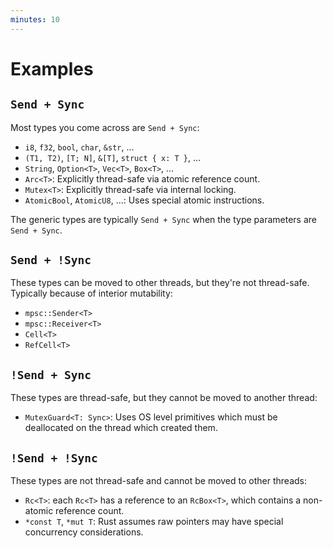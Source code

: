 ```yaml
---
minutes: 10
---
```

# Examples

## `Send + Sync`

Most types you come across are `Send + Sync`:

* `i8`, `f32`, `bool`, `char`, `&str`, ...
* `(T1, T2)`, `[T; N]`, `&[T]`, `struct { x: T }`, ...
* `String`, `Option<T>`, `Vec<T>`, `Box<T>`, ...
* `Arc<T>`: Explicitly thread-safe via atomic reference count.
* `Mutex<T>`: Explicitly thread-safe via internal locking.
* `AtomicBool`, `AtomicU8`, ...: Uses special atomic instructions.

The generic types are typically `Send + Sync` when the type parameters are
`Send + Sync`.

## `Send + !Sync`

These types can be moved to other threads, but they're not thread-safe.
Typically because of interior mutability:

* `mpsc::Sender<T>`
* `mpsc::Receiver<T>`
* `Cell<T>`
* `RefCell<T>`

## `!Send + Sync`

These types are thread-safe, but they cannot be moved to another thread:

* `MutexGuard<T: Sync>`: Uses OS level primitives which must be deallocated on the
  thread which created them.

## `!Send + !Sync`

These types are not thread-safe and cannot be moved to other threads:

* `Rc<T>`: each `Rc<T>` has a reference to an `RcBox<T>`, which contains a
  non-atomic reference count.
* `*const T`, `*mut T`: Rust assumes raw pointers may have special
  concurrency considerations.
